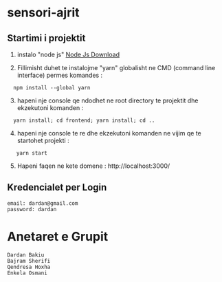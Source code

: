 # sensori-ajrit

## Startimi i projektit
1. instalo "node js" <a href="https://nodejs.org/en/download/"> Node Js Download</a>

2. Fillimisht duhet te instalojme "yarn" globalisht ne CMD (command line interface) permes komandes : 
  ```shell
    npm install --global yarn
  ```

3. hapeni nje console qe ndodhet ne root directory te projektit dhe ekzekutoni komanden : 
  ```shell
    yarn install; cd frontend; yarn install; cd ..
  ```

4. hapeni nje console te re dhe ekzekutoni komanden ne vijim qe te startohet projekti : 
 ```shell
    yarn start 
```
5. Hapeni faqen ne kete domene : 
    http://localhost:3000/

## Kredencialet per Login
    email: dardan@gmail.com
    password: dardan

# Anetaret e Grupit 
    Dardan Bakiu
    Bajram Sherifi
    Qendresa Hoxha
    Enkela Osmani